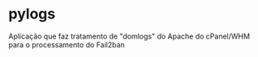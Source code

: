 # pylogs
Aplicação que faz tratamento de "domlogs" do Apache do cPanel/WHM para o processamento do Fail2ban
